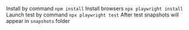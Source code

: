 Install by command `npm install`
Install browsers `npx playwright install`
Launch test by command `npx playwright test`
After test snapshots will appear in `snapshots` folder